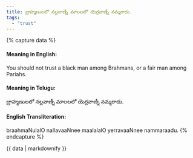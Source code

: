 ```yaml
---
title: బ్రాహ్మణులలో నల్లవాణ్నీ మాలలలో యెర్రవాణ్నీ నమ్మరాదు.
tags:
  - "trust"
---
```


{% capture data %}
#### Meaning in English:
You should not trust a black man among Brahmans, or a fair man among Pariahs.

#### Meaning in Telugu:
బ్రాహ్మణులలో నల్లవాణ్నీ మాలలలో యెర్రవాణ్నీ నమ్మరాదు.

#### English Transliteration:
braahmaNulalO nallavaaNnee maalalalO yerravaaNnee nammaraadu.
{% endcapture %}

<div class="notice">{{ data | markdownify }}</div>

